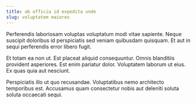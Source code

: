```yaml
---
title: ab officia id expedita unde
slug: voluptatem maiores
---
```


Perferendis laboriosam voluptas voluptatum modi vitae sapiente. Neque suscipit doloribus id perspiciatis sed veniam quibusdam quisquam. Et aut in sequi perferendis error libero fugit.

Et totam ea non ut. Est placeat aliquid consequuntur. Omnis blanditiis provident asperiores. Est enim pariatur dolor. Voluptatem laborum ut eius. Ex quas quia aut nesciunt.

Perspiciatis illo ut quo recusandae. Voluptatibus nemo architecto temporibus est. Accusamus quam consectetur nobis aut deleniti soluta soluta occaecati sequi.
